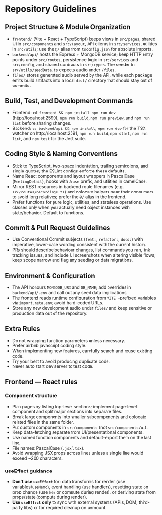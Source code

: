 # Repository Guidelines

## Project Structure & Module Organization
- `frontend/` (Vite + React + TypeScript) keeps views in `src/pages`, shared UI in `src/components` and `src/layout`, API clients in `src/services`, utilities in `src/utils`; use the `@/` alias from `tsconfig.json` for absolute imports.
- `backend/api/` hosts the Express + MongoDB service; keep HTTP entry points under `src/routes`, persistence logic in `src/services` and `src/config`, and shared contracts in `src/types`. The seeder in `src/utils/seedData.ts` expects audio under `/files`.
- `files/` stores generated audio served by the API, while each package emits build artifacts into a local `dist/` directory that should stay out of commits.

## Build, Test, and Development Commands
- Frontend: `cd frontend && npm install`, `npm run dev` (http://localhost:2590), `npm run build`, `npm run preview`, and `npm run lint` before sharing changes.
- Backend: `cd backend/api && npm install`, `npm run dev` for the TSX watcher on http://localhost:2591, `npm run build`, `npm start`, `npm run lint`, and `npm test` for the Jest suite.

## Coding Style & Naming Conventions
- Stick to TypeScript, two-space indentation, trailing semicolons, and single quotes; the ESLint configs enforce these defaults.
- Name React components and layout wrappers in PascalCase (`MeetingDetail`), hooks with a `use` prefix, and utilities in camelCase.
- Mirror REST resources in backend route filenames (e.g. `src/routes/recordings.ts`) and colocate helpers near their consumers to avoid long relatives; prefer the `@/` alias in the frontend.
- Prefer functions for pure logic, utilities, and stateless operations. Use classes only when you actually need object instances with state/behavior. Default to functions.

## Commit & Pull Request Guidelines
- Use Conventional Commit subjects (`feat:`, `refactor:`, `docs:`) with imperative, lower-case wording consistent with the current history.
- PRs should describe behaviour changes, list commands you ran, link tracking issues, and include UI screenshots when altering visible flows; keep scope narrow and flag any seeding or data migrations.

## Environment & Configuration
- The API honours `MONGODB_URI` and `DB_NAME`; add overrides in `backend/api/.env` and call out any seed data implications.
- The frontend reads runtime configuration from `VITE_`-prefixed variables via `import.meta.env`; avoid hard-coded URLs.
- Store any new development audio under `files/` and keep sensitive or production data out of the repository.

## Extra Rules

- Do not wrapping function parameters unless necessary.
- Prefer airbnb javascript coding style.
- When implementing new features, carefully search and reuse existing code.
- Try your best to avoid producing duplicate code.
- Never auto start dev server to test code.

## Frontend — React rules

### Component structure
- Plan pages by listing top-level sections; implement page-level component and split major sections into separate files.
- Break large components into smaller subcomponents and colocate related files in the same folder.
- Put custom components in `src/components` (not `src/components/ui`).
- Keep data-fetching separate from UI/presentational components.
- Use named function components and default-export them on the last line.
- File names: PascalCase (`.jsx`/`.tsx`).
- Avoid wrapping JSX props across lines unless a single line would exceed ~200 characters.

### useEffect guidance
- **Don't use `useEffect`** for: data transforms for render (use variables/`useMemo`), event handling (use handlers), resetting state on prop change (use `key` or compute during render), or deriving state from props/state (compute during render).
- **Use `useEffect` only** to sync with external systems (APIs, DOM, third-party libs) or for required cleanup on unmount.
